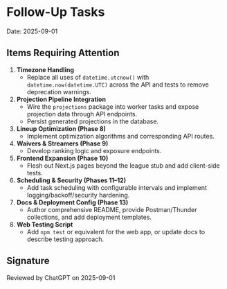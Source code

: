 # Follow-Up Tasks

Date: 2025-09-01

## Items Requiring Attention
1. **Timezone Handling**
   - Replace all uses of `datetime.utcnow()` with `datetime.now(datetime.UTC)` across the API and tests to remove deprecation warnings.
2. **Projection Pipeline Integration**
   - Wire the `projections` package into worker tasks and expose projection data through API endpoints.
   - Persist generated projections in the database.
3. **Lineup Optimization (Phase 8)**
   - Implement optimization algorithms and corresponding API routes.
4. **Waivers & Streamers (Phase 9)**
   - Develop ranking logic and exposure endpoints.
5. **Frontend Expansion (Phase 10)**
   - Flesh out Next.js pages beyond the league stub and add client-side tests.
6. **Scheduling & Security (Phases 11–12)**
   - Add task scheduling with configurable intervals and implement logging/backoff/security hardening.
7. **Docs & Deployment Config (Phase 13)**
   - Author comprehensive README, provide Postman/Thunder collections, and add deployment templates.
8. **Web Testing Script**
   - Add `npm test` or equivalent for the web app, or update docs to describe testing approach.

## Signature
Reviewed by ChatGPT on 2025-09-01

